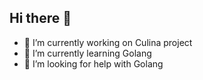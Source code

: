 ## Hi there 👋

- 🔭 I’m currently working on Culina project
- 🌱 I’m currently learning Golang
- 🤔 I’m looking for help with Golang

